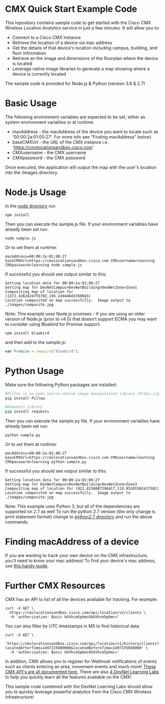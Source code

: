 # CMX Quick Start Example Code

This repository contains sample code to get started with the Cisco CMX Wireless Location Analytics service in just a few minutes.  It will allow you to:
  - Connect to a Cisco CMX Instance
  - Retrieve the location of a device via mac address
  - Get the details of that device's location including campus, building, and floor information
  - Retrieve an the image and dimensions of the floorplan where the device is located
  - Leverage native image libraries to generate a map showing where a device is currently located
  
The sample code is provided for Node.js & Python (version 3.6 & 2.7)

# Basic Usage

The following environment variables are expected to be set, either as system environment variables or at runtime:
  - macAddress - the macAddress of the device you want to locate such as '00:00:2a:01:00:27'.  For more info see "Finding macAddress" below)
  - baseCMXUrl - the URL of the CMX instance i.e. 'https://cmxlocationsandbox.cisco.com'
  - CMXusername - the CMX username
  - CMXpassword - the CMX password

Once executed, the application will output the map with the user's location into the /images directory.

# Node.js Usage

In the [node directory](/node) run

```
npm install
```

Then you can execute the sample.js file.  If your environment variables have already been set run:

```
node sample.js
```
Or to set them at runtime:
```
macAddress=00:00:2a:01:00:27 baseCMXUrl=https://cmxlocationsandbox.cisco.com CMXusername=learning CMXpassword=learning node sample.js
```
If successful you should see output similar to this:

```
Getting location data for 00:00:2a:01:00:27
Getting map for DevNetCampus>DevNetBuilding>DevNetZone>Zone1
Compositing map of location for (1372.4262424755702,156.24944683760683)
Location composited on map successfully.  Image output to ./images/composite.jpg
```

Note: This example uses Node.js promises - if you are using an older version of Node.js (prior to v4.0) that doesn't support ECMA you may want to consider using Bluebird for Promise support.
```
npm install bluebird
```
and then add to the sample.js:
``` js
var Promise = require("bluebird");
```

# Python Usage

Make sure the following Python packages are installed:

``` python
#Pillow is an open source native image manipulation library (https://github.com/python-pillow/Pillow)
pip install Pillow 

#Requests library
pip install requests
```

Then you can execute the sample.py file.  If your environment variables have already been set run:
```
python sample.py
```
Or to set them at runtime:
```
macAddress=00:00:2a:01:00:27 baseCMXUrl=https://cmxlocationsandbox.cisco.com CMXusername=learning CMXpassword=learning python sample.py
```

If successful you should see output similar to this:
```
Getting location data for 00:00:2a:01:00:27
Getting map for DevNetCampus>DevNetBuilding>DevNetZone>Zone3
Compositing map of location for (822.4250087296417,110.85201582417581)
Location composited on map successfully.  Image output to ./images/composite.jpg
```

Note: This example uses Python 3, but all of the dependencies are supported on 2.7 as well  To run the python 2.7 version (the only change is print statement format) change to [python2.7 directory](./python/python2.7) and run the above commands.


# Finding macAddress of a device
If you are wanting to track your own device on the CMX infrastructure, you'll need to know your mac address! To find your device's mac address, use [this handy guide](https://kb.netgear.com/1005/How-to-find-a-MAC-address).


# Further CMX Resources
CMX has an API to list of all the devices available for tracking. For example:
```
curl -X GET \
  https://cmxlocationsandbox.cisco.com/api/location/v2/clients \
  -H 'authorization: Basic bGVhcm5pbmc6bGVhcm5pbmc='
```

You can also filter by UTC timestamps in MS to find historical data
```
curl -X GET \
  'https://cmxlocationsandbox.cisco.com/api/location/v1/history/clients?locatedAfterTime=1497225600000&locatedBeforeTime=1497376036000' \
  -H 'authorization: Basic bGVhcm5pbmc6bGVhcm5pbmc='
```

In addition, CMX allows you to register for Webhook notifications of events such as clients entering an area, movement events and much more!
[These CMX API's are all documented here.](https://cmxlocationsandbox.cisco.com/apidocs/)  There are also [4 DevNet Learning Labs](https://learninglabs.cisco.com/modules/dna-cmx-mse) to help you quickly learn all the features available on the CMX!

This sample code combined with the DevNet Learning Labs should allow you to quickly leverage powerful analytics from the Cisco CMX Wireless infrastructure!
